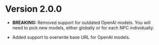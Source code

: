 # Version 2.0.0

- **BREAKING:** Removed support for outdated OpenAI models. You will need to pick new models, either globally or for each NPC individually.

- Added support to overwrite base URL for OpenAI models.
